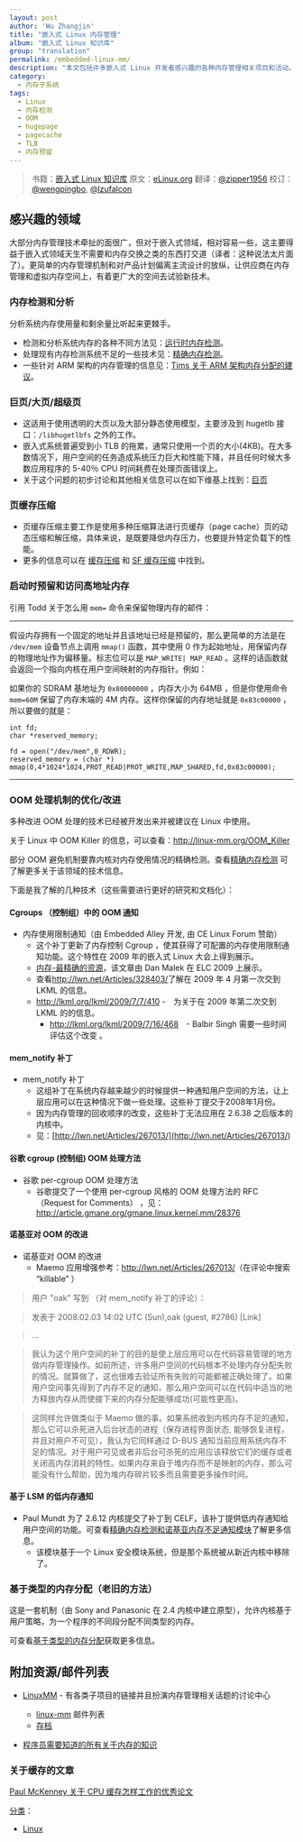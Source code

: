```yaml
---
layout: post
author: 'Wu Zhangjin'
title: "嵌入式 Linux 内存管理"
album: "嵌入式 Linux 知识库"
group: "translation"
permalink: /embedded-linux-mm/
description: "本文包括许多嵌入式 Linux 开发者感兴趣的各种内存管理相关项目和活动。"
category:
  - 内存子系统
tags:
  - Linux
  - 内存检测
  - OOM
  - hugepage
  - pagecache
  - TLB
  - 内存预留
---
```


> 书籍：[嵌入式 Linux 知识库](https://gitbook.com/book/tinylab/elinux)
> 原文：[eLinux.org](http://eLinux.org/Memory_Management "http://eLinux.org/Memory_Management")
> 翻译：[@zipper1956](https://github.com/zipper)
> 校订：[@wengpingbo](https://github.com/wengpingbo), [@lzufalcon](https://github.com/lzufalcon)

## 感兴趣的领域

大部分内存管理技术牵扯的面很广，但对于嵌入式领域，相对容易一些，这主要得益于嵌入式领域天生不需要和内存交换之类的东西打交道（译者：这种说法太片面了）。更简单的内存管理机制和对产品计划偏离主流设计的放纵，让供应商在内存管理和虚拟内存空间上，有着更广大的空间去试验新技术。


### 内存检测和分析

分析系统内存使用量和剩余量比听起来更棘手。

- 检测和分析系统内存的各种不同方法见：[运行时内存检测](http://tinylab.gitbooks.io/elinux/content/zh/dev_portals/Memory_Management/Runtime_Memory_Measurement/Runtime_Memory_Measurement.html "Runtime Memory Measurement")。
- 处理现有内存检测系统不足的一些技术见：[精确内存检测](http://tinylab.gitbooks.io/elinux/content/zh/dev_portals/Memory_Management/Accurate_Memory_Measurement/Accurate_Memory_Measurement.html "Accurate Memory Measurement")。
- 一些针对 ARM 架构的内存管理的信息见：[Tims 关于 ARM 架构内存分配的建议](http://tinylab.gitbooks.io/elinux/content/zh/dev_portals/Memory_Management/Tims_Notes_on_ARM_memory_allocation/Tims_Notes_on_ARM_memory_allocation.html "Tims Notes on ARM memory allocation")。


### 巨页/大页/超级页

- 这适用于使用透明的大页以及大部分静态使用模型，主要涉及到 hugetlb 接口：`/libhugetlbfs` 之外的工作。
- 嵌入式系统普遍受到小 TLB 的拖累，通常只使用一个页的大小(4KB)。在大多数情况下，用户空间的任务造成系统压力巨大和性能下降，并且任何时候大多数应用程序的 5-40％ CPU 时间耗费在处理页面错误上。
- 关于这个问题的初步讨论和其他相关信息可以在如下维基上找到：[巨页](http://linux-mm.org/)　　


### 页缓存压缩

- 页缓存压缩主要工作是使用多种压缩算法进行页缓存（page cache）页的动态压缩和解压缩，具体来说，是既要降低内存压力，也要提升特定负载下的性能。
- 更多的信息可以在 [缓存压缩](http://linux-mm.org/CompressedCaching) 和 [SF 缓存压缩](http://linuxcompressed.sourceforge.net/) 中找到。


### 启动时预留和访问高地址内存

引用 Todd 关于怎么用 `mem=` 命令来保留物理内存的邮件：

* * * * *

假设内存拥有一个固定的地址并且该地址已经是预留的，那么更简单的方法是在 `/dev/mem` 设备节点上调用 `mmap()` 函数，其中使用 0 作为起始地址，用保留内存的物理地址作为偏移量。标志位可以是 `MAP_WRITE| MAP_READ` 。这样的话函数就会返回一个指向内核在用户空间映射的内存指针。例如：

如果你的 SDRAM 基地址为 `0x80000000` ，内存大小为 64MB ，但是你使用命令 `mem=60M` 保留了内存末端的 4M 内存。这样你保留的内存地址就是 `0x83c00000` ，所以要做的就是：

    int fd;
    char *reserved_memory;

    fd = open("/dev/mem",0_RDWR);
    reserved_memory = (char *) mmap(0,4*1024*1024,PROT_READ|PROT_WRITE,MAP_SHARED,fd,0x83c00000);

* * * * *


### OOM 处理机制的优化/改进

多种改进 OOM 处理的技术已经被开发出来并被建议在 Linux 中使用。

关于 Linux 中 OOM Killer 的信息，可以查看：<http://linux-mm.org/OOM_Killer>

部分 OOM 避免机制要靠内核对内存使用情况的精确检测。查看[精确内存检测](http://tinylab.gitbooks.io/elinux/content/zh/dev_portals/Memory_Management/Accurate_Memory_Measurement/Accurate_Memory_Measurement.html "Accurate Memory Measurement") 可了解更多关于该领域的技术信息。

下面是我了解的几种技术（这些需要进行更好的研究和文档化）：


#### Cgroups （控制组）中的 OOM 通知

- 内存使用限制通知（由 Embedded Alley 开发, 由 CE Linux Forum 赞助）
    - 这个补丁更新了内存控制 Cgroup ，使其获得了可配置的内存使用限制通知功能。这个特性在 2009 年的嵌入式 Linux 大会上得到展示。
    - [内存-最精确的资源](http://tree.celinuxforum.org/CelfPubWiki/ELC2009Presentations?action=AttachFile&do=get&target=celf_mem_notify.pdf)，该文章由 Dan Malek 在 ELC 2009 上展示。
    - 查看<http://lwn.net/Articles/328403/>了解在 2009 年 4 月第一次交到 LKML 的信息。
    - <http://lkml.org/lkml/2009/7/7/410> -　为关于在 2009 年第二次交到 LKML 的的信息。
        - <http://lkml.org/lkml/2009/7/16/468>　- Balbir Singh 需要一些时间评估这个改变 。


#### mem_notify 补丁

- mem_notify 补丁
    - 这组补丁在系统内存越来越少的时候提供一种通知用户空间的方法，让上层应用可以在这种情况下做一些处理。这些补丁提交于2008年1月份。
    - 因为内存管理的回收顺序的改变，这些补丁无法应用在 2.6.38 之后版本的内核中。
    - 见：[http://lwn.net/Articles/267013/](<http://lwn.net/Articles/267013/>)　　


#### 谷歌 cgroup (控制组) OOM 处理方法

- 谷歌 per-cgroup OOM 处理方法
    - 谷歌提交了一个使用 per-cgroup 风格的 OOM 处理方法的 RFC（Request for Comments） ，见：<http://article.gmane.org/gmane.linux.kernel.mm/28376>


#### 诺基亚对 OOM 的改进

- 诺基亚对 OOM 的改进
    - Maemo 应用增强参考：<http://lwn.net/Articles/267013/>（在评论中搜索 “killable” ）

<!-- -->

> 用户 "oak" 写到 （对 mem_notify 补丁的评论）：

> 发表于 2008.02.03 14:02 UTC (Sun),oak (guest, #2786) [Link]

> ...

> 我认为这个用户空间的补丁的目的是使上层应用可以在代码容易管理的地方做内存管理操作。如前所述，许多用户空间的代码根本不处理内存分配失败的情况。就算做了，这也很难去验证所有失败的可能都被正确处理了。如果用户空间事先得到了内存不足的通知，那么用户空间可以在代码中适当的地方释放内存从而使接下来的内存分配能够成功(可能性更高)。

> 这同样允许做类似于 Maemo 做的事。如果系统收到内核内存不足的通知，那么它可以杀死进入后台状态的进程（保存进程界面状态, 能够恢复进程，并且对用户不可见），我认为它同样通过 D-BUS 通知当前应用系统内存不足的情况。对于用户可见或者非后台可杀死的应用应该释放它们的缓存或者关闭高内存消耗的特性。如果内存来自于堆内存而不是映射的内存，那么可能没有什么帮助，因为堆内存碎片较多而且需要更多操作时间。


#### 基于 LSM 的低内存通知

- Paul Mundt 为了 2.6.12 内核提交了补丁到 CELF，该补丁提供低内存通知给用户空间的功能。可查看[精确内存检测和诺基亚内存不足通知模块](http://tinylab.gitbooks.io/elinux/content/zh/dev_portals/Memory_Management/Accurate_Memory_Measurement/Accurate_Memory_Measurement.html#Nokia_out-of-memory_notifier_module "Accurate Memory Measurement")了解更多信息。
    - 该模块基于一个 Linux 安全模块系统，但是那个系统被从新近内核中移除了。　


### 基于类型的内存分配（老旧的方法）

这是一套机制（由 Sony and Panasonic 在 2.4 内核中建立原型），允许内核基于用户策略，为一个程序的不同段分配不同类型的内存。

可查看[基于类型的内存分配](http://tinylab.gitbooks.io/elinux/content/zh/dev_portals/Memory_Management/Memory_Type_Based_Allocation/Memory_Type_Based_Allocation.html "Memory Type Based Allocation")获取更多信息。


## 附加资源/邮件列表

- [LinuxMM](http://linux-mm.org/) - 有各类子项目的链接并且扮演内存管理相关话题的讨论中心
    - [linux-mm](mailto:majordomo@kvack.org) 邮件列表
    - [存档](http://marc.theaimsgroup.com/?l=linux-mm)

- [程序员需要知道的所有关于内存的知识](<http://lwn.net/Articles/250967/>)　　



### 关于缓存的文章

[Paul McKenney 关于 CPU 缓存怎样工作的优秀论文](<http://www2.rdrop.com/~paulmck/scalability/paper/whymb.2010.07.23a.pdf>)

[分类](http://eLinux.org/Special:Categories "Special:Categories")：

-   [Linux](http://eLinux.org/Category:Linux "Category:Linux")
